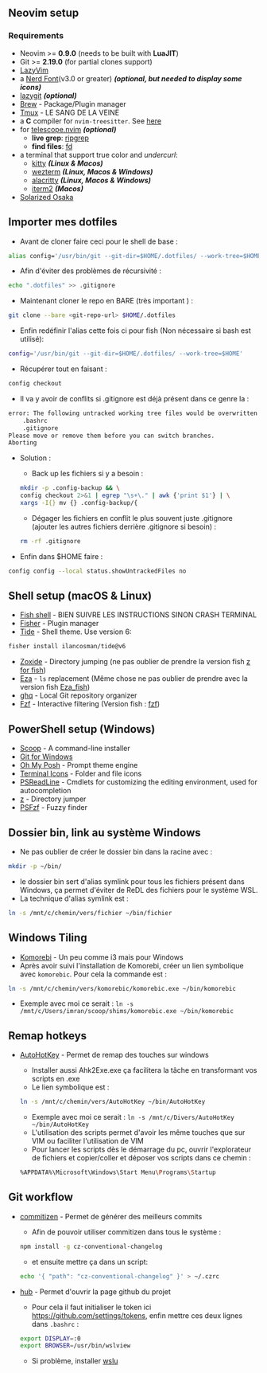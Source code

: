 ## Neovim setup

### Requirements

- Neovim >= **0.9.0** (needs to be built with **LuaJIT**)
- Git >= **2.19.0** (for partial clones support)
- [LazyVim](https://www.lazyvim.org/)
- a [Nerd Font](https://www.nerdfonts.com/)(v3.0 or greater) **_(optional, but needed to display some icons)_**
- [lazygit](https://github.com/jesseduffield/lazygit) **_(optional)_**
- [Brew](https://brew.sh/) - Package/Plugin manager
- [Tmux](https://doc.ubuntu-fr.org/tmux) - LE SANG DE LA VEINE
- a **C** compiler for `nvim-treesitter`. See [here](https://github.com/nvim-treesitter/nvim-treesitter#requirements)
- for [telescope.nvim](https://github.com/nvim-telescope/telescope.nvim) **_(optional)_**
  - **live grep**: [ripgrep](https://github.com/BurntSushi/ripgrep)
  - **find files**: [fd](https://github.com/sharkdp/fd)
- a terminal that support true color and _undercurl_:
  - [kitty](https://github.com/kovidgoyal/kitty) **_(Linux & Macos)_**
  - [wezterm](https://github.com/wez/wezterm) **_(Linux, Macos & Windows)_**
  - [alacritty](https://github.com/alacritty/alacritty) **_(Linux, Macos & Windows)_**
  - [iterm2](https://iterm2.com/) **_(Macos)_**
- [Solarized Osaka](https://github.com/craftzdog/solarized-osaka.nvim)

## Importer mes dotfiles

- Avant de cloner faire ceci pour le shell de base :

```bash
alias config='/usr/bin/git --git-dir=$HOME/.dotfiles/ --work-tree=$HOME'
```

- Afin d'éviter des problèmes de récursivité :

```bash
echo ".dotfiles" >> .gitignore
```

- Maintenant cloner le repo en BARE (très important ) :

```bash
git clone --bare <git-repo-url> $HOME/.dotfiles
```

- Enfin redéfinir l'alias cette fois ci pour fish (Non nécessaire si bash est utilisé):

```bash
config='/usr/bin/git --git-dir=$HOME/.dotfiles/ --work-tree=$HOME'
```

- Récupérer tout en faisant :

```bash
config checkout
```

- Il va y avoir de conflits si .gitignore est déjà présent dans ce genre la :

```bash
error: The following untracked working tree files would be overwritten by checkout:
    .bashrc
    .gitignore
Please move or remove them before you can switch branches.
Aborting
```

- Solution :

  - Back up les fichiers si y a besoin :

  ```bash
  mkdir -p .config-backup && \
  config checkout 2>&1 | egrep "\s+\." | awk {'print $1'} | \
  xargs -I{} mv {} .config-backup/{
  ```

  - Dégager les fichiers en conflit le plus souvent juste .gitignore (ajouter les autres fichiers derrière .gitignore si besoin) :

  ```bash
  rm -rf .gitignore
  ```

- Enfin dans $HOME faire :

```bash
config config --local status.showUntrackedFiles no
```

## Shell setup (macOS & Linux)

- [Fish shell](https://fishshell.com/) - BIEN SUIVRE LES INSTRUCTIONS SINON CRASH TERMINAL
- [Fisher](https://github.com/jorgebucaran/fisher) - Plugin manager
- [Tide](https://github.com/IlanCosman/tide) - Shell theme. Use version 6:

```bash
fisher install ilancosman/tide@v6
```

- [Zoxide](https://github.com/ajeetdsouza/zoxide) - Directory jumping (ne pas oublier de prendre la version fish [z for fish](https://github.com/jethrokuan/z))
- [Eza](https://github.com/eza-community/eza) - `ls` replacement (Même chose ne pas oublier de prendre avec la version fish [Eza_fish](https://github.com/plttn/fish-eza))
- [ghq](https://github.com/x-motemen/ghq) - Local Git repository organizer
- [Fzf](https://github.com/junegunn/fzf) - Interactive filtering (Version fish : [fzf](https://github.com/PatrickF1/fzf.fish))

## PowerShell setup (Windows)

- [Scoop](https://scoop.sh/) - A command-line installer
- [Git for Windows](https://gitforwindows.org/)
- [Oh My Posh](https://ohmyposh.dev/) - Prompt theme engine
- [Terminal Icons](https://github.com/devblackops/Terminal-Icons) - Folder and file icons
- [PSReadLine](https://docs.microsoft.com/en-us/powershell/module/psreadline/) - Cmdlets for customizing the editing environment, used for autocompletion
- [z](https://www.powershellgallery.com/packages/z) - Directory jumper
- [PSFzf](https://github.com/kelleyma49/PSFzf) - Fuzzy finder

## Dossier bin, link au système Windows

- Ne pas oublier de créer le dossier bin dans la racine avec :

```bash
mkdir -p ~/bin/
```

- le dossier bin sert d'alias symlink pour tous les fichiers présent dans Windows, ça permet d'éviter de ReDL des fichiers pour le système WSL.
- La technique d'alias symlink est :

```bash
ln -s /mnt/c/chemin/vers/fichier ~/bin/fichier
```

## Windows Tiling

- [Komorebi](https://github.com/LGUG2Z/komorebi) - Un peu comme i3 mais pour Windows
- Après avoir suivi l'installation de Komorebi, créer un lien symbolique avec `komorebic`.
  Pour cela la commande est :

```bash
ln -s /mnt/c/chemin/vers/komorebic/komorebic.exe ~/bin/komorebic
```

- Exemple avec moi ce serait : `ln -s /mnt/c/Users/imran/scoop/shims/komorebic.exe ~/bin/komorebic`

## Remap hotkeys

- [AutoHotKey](https://www.autohotkey.com/) - Permet de remap des touches sur windows

  - Installer aussi Ahk2Exe.exe ça facilitera la tâche en transformant vos scripts en .exe
  - Le lien symbolique est :

  ```bash
  ln -s /mnt/c/chemin/vers/AutoHotKey ~/bin/AutoHotKey
  ```

  - Exemple avec moi ce serait : `ln -s /mnt/c/Divers/AutoHotKey ~/bin/AutoHotKey`
  - L'utilisation des scripts permet d'avoir les même touches que sur VIM ou faciliter l'utilisation de VIM
  - Pour lancer les scripts dès le démarrage du pc, ouvrir l'explorateur de fichiers et copier/coller et déposer vos scripts dans ce chemin :

  ```bash
  %APPDATA%\Microsoft\Windows\Start Menu\Programs\Startup
  ```

## Git workflow

- [commitizen](https://github.com/commitizen/cz-cli) - Permet de générer des meilleurs commits

  - Afin de pouvoir utiliser commitizen dans tous le système :

  ```bash
  npm install -g cz-conventional-changelog
  ```

  - et ensuite mettre ça dans un script:

  ```bash
  echo '{ "path": "cz-conventional-changelog" }' > ~/.czrc
  ```

- [hub](https://github.com/mislav/hub) - Permet d'ouvrir la page github du projet

  - Pour cela il faut initialiser le token ici https://github.com/settings/tokens, enfin mettre ces deux lignes dans `.bashrc` :

  ```bash
  export DISPLAY=:0
  export BROWSER=/usr/bin/wslview
  ```

  - Si problème, installer [wslu](https://github.com/wslutilities/wslu#feature)
